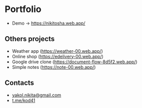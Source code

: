 # Portfolio
+ Demo -> https://nikitosha.web.app/

## Others projects
+ Weather app (https://weather-00.web.app/)
+ Online shop (https://edelivery-00.web.app/)
+ Google drive clone (https://document-flow-8d5f2.web.app/)
+ Simple notes (https://note-00.web.app/)

## Contacts
+ yakol.nikita@gmail.com
+ [t.me/kod41](https://t.me/kod41)
